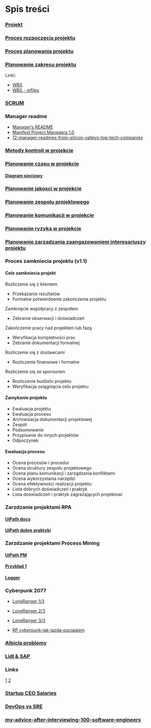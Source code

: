 # Spis treści

### [Projekt](files/zpi-co-to-jest-projekt-2019.pdf)

### [Proces rozpoczęcia projektu](files/zpi-proces-rozpoczecia-projektu-2019.pdf)

### [Proces planowania projektu](files/zpi-proces-planowania-projektu-2019.pdf)

### [Planowanie zakresu projektu](files/zpi-planowanie-zakresu-projektu-2019.pdf)
Linki:
- [WBS](http://drupal.czoba.com/node/117)
- [WBS - mfiles](https://mfiles.pl/pl/index.php/Struktura_podzia%C5%82u_pracy)

### [SCRUM](files/2020-Scrum-Guide-Polish.pdf)

### Manager readme 
- [Manager’s README](https://bulldogjob.pl/articles/1111-manager-s-readme-czym-jest-i-jak-moze-pomoc)
- [Manifest Project Managera 1.0](https://kjarocka.pl/zarzadzanie-projektami/podpisz-manifest-project-managera/)
- [12-manager-readmes-from-silicon-valleys-top-tech-companies](https://hackernoon.com/12-manager-readmes-from-silicon-valleys-top-tech-companies-26588a660afe)

### [Metody kontroli w projekcie](https://mfiles.pl/pl/index.php/Metody_kontroli_w_projekcie)


### [Planowanie czasu w projekcie](http://pkisiel.info/docs/zpi-planowanie-czasu-w-projekcie-2019.pdf)

#### [Diagram sieciowy](http://www.zarzadzajonline.pl/publikacje/art6,zarzadzanie-projektami.html)

### [Planowanie jakosci w projekcie](http://pkisiel.info/docs/zpi-planowanie-jakosci-w-projekcie-2019.pdf)

### [Planowanie zespolu projektowego](http://pkisiel.info/docs/zpi-planowanie-zespolu-projektowego-2019.pdf)

### [Planowanie komunikacji w projekcie]()

### [Planowanie ryzyka w projekcie]()

### [Planowanie zarzadzania zaangazowaniem interesariuszy projektu]()

### Proces zamkniecia projektu (v1.1)

#### Cele zamkniecia projekt
Rozliczenie się z klientem
- Przekazanie rezultatów
- Formalne potwierdzenie zakończenia projektu

Zamknięcie współpracy z zespołem
- Zebranie obserwacji i doświadczeń

Zakończenie pracy nad projektem lub fazą
- Weryfikacja kompletności prac
- Zebranie dokumentacji formalnej

Rozliczenie się z dostawcami
- Rozliczenie finansowe i formalne

Rozliczenie się ze sponsorem
- Rozliczenie budżetu projektu
- Weryfikacja osiągnięcia celu projektu

#### Zamykanie projektu
- Ewaluacja projektu
- Ewaluacja procesu
- Archiwizacja dokumentacji projektowej
- Zespół:
 - Podsumowanie
 - Przypisanie do innych projektów
 - Odpoczynek

#### Ewaluacja procesu
- Ocena procesów i procedur
- Ocena struktury zespołu projektowego
- Ocena planu komunikacji i zarządzania konfliktami
- Ocena wykorzystania narzędzi
- Ocena efektywności realizacji projektu
- Lista dobrych doświadczeń i praktyk
- Lista doświadczeń i praktyk zagrażających projektowi

### Zarzdzanie projektami RPA

#### [UiPath docs](https://docs.uipath.com/studio/docs/tutorials)

#### [UiPath dobre praktyki](https://docs.uipath.com/studio/docs/project-organization)

### Zarzdzanie projektami Process Mining

#### [UiPath PM](https://www.uipath.com/rpa/what-is-process-mining)

#### [Przykład 1](https://fluxicon.com/blog/2017/01/how-to-perform-a-bottleneck-analysis-with-process-mining/)

#### [Logger](http://www.processmining.org/_media/presentations/event_logs_the_input_for_process_mining.pdf)

### Cyberpunk 2077

- [LoneRanger 1/3](https://www.wykop.pl/artykul/5857493/kalendarium-cyberpunk-2077-1-3/)
- [LoneRanger 2/3](https://www.wykop.pl/artykul/5857531/kalendarium-cyberpunk-2077-2-3/)
- [LoneRanger 3/3](https://www.wykop.pl/artykul/5857535/kalendarium-cyberpunk-2077-3-3/)

- [RP cyberpunk-jak-jazda-pociagiem](https://cyfrowa.rp.pl/gry-i-esport/57634-pracownicy-cd-projekt-cyberpunk-jak-jazda-pociagiem-bez-torow?utm_source=rp&utm_medium=teaser_redirect)

###  [Albicla problemy](https://antyweb.pl/albicla-problemy-polski-serwis/)

### [Lidl & SAP](https://it-consulting.pl/autoinstalator/wordpress/2018/08/11/porazka-za-2-mln-zl-lidl-wycofuje-sie-z-wdrozenia-sap/#.YBZsZmndiNw)



### Links
[1](https://pl.pinterest.com/pin/153966881002024221/)
[2](https://pl.pinterest.com/pin/787355947331175599/)

### [Startup CEO Salaries](https://blossomstreetventures.medium.com/startup-ceo-salaries-5bebe0f89e14)

### [DevOps vs SRE ](https://www.youtube.com/watch?v=U918uxNKMRM&ab_channel=GoogleCloudPlatform)

### [my-advice-after-interviewing-100-software-engineers](https://medium.com/swlh/my-advice-after-interviewing-100-software-engineers-e34bc3cbc669)



